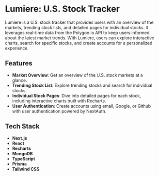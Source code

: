 # Lumiere: U.S. Stock Tracker

Lumiere is a U.S. stock tracker that provides users with an overview of the markets, trending stock lists, and detailed pages for individual stocks. It leverages real-time data from the Polygon.io API to keep users informed about the latest market trends. With Lumiere, users can explore interactive charts, search for specific stocks, and create accounts for a personalized experience.

## Features
- **Market Overview**: Get an overview of the U.S. stock markets at a glance.
- **Trending Stock List**: Explore trending stocks and search for individual stocks.
- **Individual Stock Pages**: Dive into detailed pages for each stock, including interactive charts built with Recharts.
- **User Authentication**: Create accounts using email, Google, or Github with user authentication powered by NextAuth.

## Tech Stack
- **Next.js**
- **React**
- **Recharts**
- **MongoDB**
- **TypeScript**
- **Prisma**
- **Tailwind CSS**